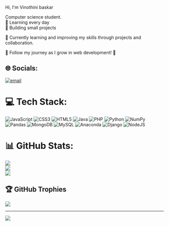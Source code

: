 Hi, I'm Vinothini baskar <br/>

 Computer science student.<br/>
🔹 Learning every day<br/>
🔹 Building small projects<br/>

🚀 Currently learning and improving my skills through projects and collaboration.<br/>

📌 Follow my journey as I grow in web development! 🚀


## 🌐 Socials:
[![email](https://img.shields.io/badge/Email-D14836?logo=gmail&logoColor=white)](mailto:vinobaskar003@gmail.com) 

# 💻 Tech Stack:
![JavaScript](https://img.shields.io/badge/javascript-%23323330.svg?style=for-the-badge&logo=javascript&logoColor=%23F7DF1E) ![CSS3](https://img.shields.io/badge/css3-%231572B6.svg?style=for-the-badge&logo=css3&logoColor=white) ![HTML5](https://img.shields.io/badge/html5-%23E34F26.svg?style=for-the-badge&logo=html5&logoColor=white) ![Java](https://img.shields.io/badge/java-%23ED8B00.svg?style=for-the-badge&logo=openjdk&logoColor=white) ![PHP](https://img.shields.io/badge/php-%23777BB4.svg?style=for-the-badge&logo=php&logoColor=white) ![Python](https://img.shields.io/badge/python-3670A0?style=for-the-badge&logo=python&logoColor=ffdd54) ![NumPy](https://img.shields.io/badge/numpy-%23013243.svg?style=for-the-badge&logo=numpy&logoColor=white) ![Pandas](https://img.shields.io/badge/pandas-%23150458.svg?style=for-the-badge&logo=pandas&logoColor=white) ![MongoDB](https://img.shields.io/badge/MongoDB-%234ea94b.svg?style=for-the-badge&logo=mongodb&logoColor=white) ![MySQL](https://img.shields.io/badge/mysql-4479A1.svg?style=for-the-badge&logo=mysql&logoColor=white) ![Anaconda](https://img.shields.io/badge/Anaconda-%2344A833.svg?style=for-the-badge&logo=anaconda&logoColor=white) ![Django](https://img.shields.io/badge/django-%23092E20.svg?style=for-the-badge&logo=django&logoColor=white) ![NodeJS](https://img.shields.io/badge/node.js-6DA55F?style=for-the-badge&logo=node.js&logoColor=white)
# 📊 GitHub Stats:
![](https://github-readme-stats.vercel.app/api?username=vinothini0010&theme=merko&hide_border=false&include_all_commits=false&count_private=false)<br/>
![](https://nirzak-streak-stats.vercel.app/?user=vinothini0010&theme=merko&hide_border=false)<br/>
![](https://github-readme-stats.vercel.app/api/top-langs/?username=vinothini0010&theme=merko&hide_border=false&include_all_commits=false&count_private=false&layout=compact)

## 🏆 GitHub Trophies
![](https://github-profile-trophy.vercel.app/?username=vinothini0010&theme=transparent&no-frame=false&no-bg=false&margin-w=4)

---
[![](https://visitcount.itsvg.in/api?id=vinothini0010&icon=0&color=11)](https://visitcount.itsvg.in)

<!-- Proudly created with GPRM ( https://gprm.itsvg.in ) -->
